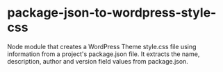 # package-json-to-wordpress-style-css
Node module that creates a WordPress Theme style.css file using information from a project's package.json file. It extracts the name, description, author and version field values from package.json.
